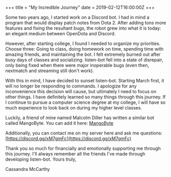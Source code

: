 +++
title = "My Incredible Journey"
date = 2019-02-12T16:00:00Z
+++

Some two years ago, I started work on a Discord bot. I had in mind a program
that would display patch notes from Dota 2. After adding tons more features and
fixing the resultant bugs, the robot grew into what it is today: an elegant
medium between OpenDota and Discord.

However, after starting college, I found I needed to organize my priorities.
Choose three: Going to class, doing homework on time, spending time with amazing
friends, and maintaining the bot. I felt extremely burned out after busy days of
classes and socializing. listen-bot fell into a state of disrepair, only being
fixed when there were major inoperable bugs (even then, nextmatch and streaming
still don't work).

With this in mind, I have decided to sunset listen-bot. Starting March first, it
will no longer be responding to commands. I apologize for any inconvenience this
decision will cause, but ultimately I need to focus on other things. I have
definitely learned so many things through this journey. If I continue to pursue
a computer science degree at my college, I will have so much experience to look
back on during my higher level classes.

Luckily, a friend of mine named Malcolm Diller has written a similar bot called MangoByte. You can
add it here:
[MangoByte](https://discordapp.com/oauth2/authorize?permissions=314432&scope=bot&client_id=213476188037971968")

Additionally, you can contact me on my server here and ask me questions:
[https://discord.gg/xM7gmFc](https://discord.gg/xM7gmFc)

Thank you so much for financially and emotionally supporting me through this journey. I'll always
remember all the friends I've made through developing listen-bot. Yours truly,

Cassandra McCarthy
